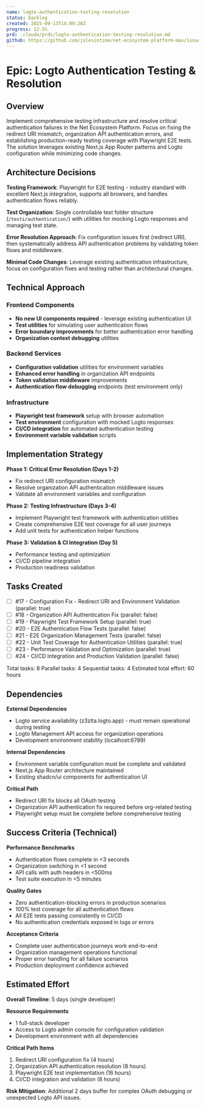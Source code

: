 ```yaml
---
name: logto-authentication-testing-resolution
status: backlog
created: 2025-09-13T14:09:28Z
progress: 12.5%
prd: .claude/prds/logto-authentication-testing-resolution.md
github: https://github.com/julesintime/net-ecosystem-platform-max/issues/16
---
```


# Epic: Logto Authentication Testing & Resolution

## Overview

Implement comprehensive testing infrastructure and resolve critical authentication failures in the Net Ecosystem Platform. Focus on fixing the redirect URI mismatch, organization API authentication errors, and establishing production-ready testing coverage with Playwright E2E tests. The solution leverages existing Next.js App Router patterns and Logto configuration while minimizing code changes.

## Architecture Decisions

**Testing Framework**: Playwright for E2E testing - industry standard with excellent Next.js integration, supports all browsers, and handles authentication flows reliably.

**Test Organization**: Single controllable test folder structure (`/tests/authentication/`) with utilities for mocking Logto responses and managing test state.

**Error Resolution Approach**: Fix configuration issues first (redirect URI), then systematically address API authentication problems by validating token flows and middleware.

**Minimal Code Changes**: Leverage existing authentication infrastructure, focus on configuration fixes and testing rather than architectural changes.

## Technical Approach

### Frontend Components
- **No new UI components required** - leverage existing authentication UI
- **Test utilities** for simulating user authentication flows
- **Error boundary improvements** for better authentication error handling
- **Organization context debugging** utilities

### Backend Services
- **Configuration validation** utilities for environment variables
- **Enhanced error handling** in organization API endpoints  
- **Token validation middleware** improvements
- **Authentication flow debugging** endpoints (test environment only)

### Infrastructure  
- **Playwright test framework** setup with browser automation
- **Test environment** configuration with mocked Logto responses
- **CI/CD integration** for automated authentication testing
- **Environment variable validation** scripts

## Implementation Strategy

**Phase 1: Critical Error Resolution (Days 1-2)**
- Fix redirect URI configuration mismatch 
- Resolve organization API authentication middleware issues
- Validate all environment variables and configuration

**Phase 2: Testing Infrastructure (Days 3-4)**
- Implement Playwright test framework with authentication utilities
- Create comprehensive E2E test coverage for all user journeys
- Add unit tests for authentication helper functions

**Phase 3: Validation & CI Integration (Day 5)**
- Performance testing and optimization
- CI/CD pipeline integration
- Production readiness validation

## Tasks Created
- [ ] #17 - Configuration Fix - Redirect URI and Environment Validation (parallel: true)
- [ ] #18 - Organization API Authentication Fix (parallel: false)
- [ ] #19 - Playwright Test Framework Setup (parallel: true)
- [ ] #20 - E2E Authentication Flow Tests (parallel: false)
- [ ] #21 - E2E Organization Management Tests (parallel: false)
- [ ] #22 - Unit Test Coverage for Authentication Utilities (parallel: true)
- [ ] #23 - Performance Validation and Optimization (parallel: true)
- [ ] #24 - CI/CD Integration and Production Validation (parallel: false)

Total tasks: 8
Parallel tasks: 4
Sequential tasks: 4
Estimated total effort: 60 hours

## Dependencies

**External Dependencies**
- Logto service availability (z3zlta.logto.app) - must remain operational during testing
- Logto Management API access for organization operations
- Development environment stability (localhost:6789)

**Internal Dependencies**  
- Environment variable configuration must be complete and validated
- Next.js App Router architecture maintained
- Existing shadcn/ui components for authentication UI

**Critical Path**
- Redirect URI fix blocks all OAuth testing
- Organization API authentication fix required before org-related testing
- Playwright setup must be complete before comprehensive testing

## Success Criteria (Technical)

**Performance Benchmarks**
- Authentication flows complete in <3 seconds
- Organization switching in <1 second  
- API calls with auth headers in <500ms
- Test suite execution in <5 minutes

**Quality Gates** 
- Zero authentication-blocking errors in production scenarios
- 100% test coverage for all authentication flows
- All E2E tests passing consistently in CI/CD
- No authentication credentials exposed in logs or errors

**Acceptance Criteria**
- Complete user authentication journeys work end-to-end
- Organization management operations functional
- Proper error handling for all failure scenarios
- Production deployment confidence achieved

## Estimated Effort

**Overall Timeline**: 5 days (single developer)

**Resource Requirements**
- 1 full-stack developer
- Access to Logto admin console for configuration validation
- Development environment with all dependencies

**Critical Path Items**
1. Redirect URI configuration fix (4 hours)
2. Organization API authentication resolution (8 hours)  
3. Playwright E2E test implementation (16 hours)
4. CI/CD integration and validation (8 hours)

**Risk Mitigation**: Additional 2 days buffer for complex OAuth debugging or unexpected Logto API issues.